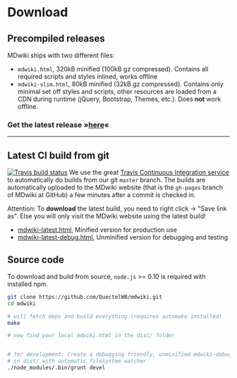 Download
========

Precompiled releases
--------------------


MDwiki ships with two different files:

  * `mdwiki.html`, 320kB minified (100kB gz compressed). Contains all required scripts and styles inlined, works offline
  * `mdwiki-slim.html`, 80kB minified (32kB gz compressed). Contains only minimal set off styles and scripts, other resources are loaded from a CDN during runtime (jQuery, Bootstrap, Themes, etc.). Does __not__ work offline.

### Get the latest release &raquo;[here][release_dl]&laquo;


  [release_dl]: https://github.com/QuectelWB/mdwiki/releases

* * *

Latest CI build from git
-----------

[![Travis build status](https://api.travis-ci.org/QuectelWB/mdwiki.png)]()
We use the great [Travis Continuous Integration service](http://www.travis-ci.org) to automatically do builds from our git `master` branch. The builds are automatically uploaded to the MDwiki website (that is the `gh-pages` branch of MDwiki at GitHub) a few minutes after a commit is checked in.

Attention: To **download** the latest build, you need to right click -> "Save link as". Else you will only visit the MDwiki website using the latest build!

* [mdwiki-latest.html](mdwiki-latest.html), Minified version for production use
* [mdwiki-latest-debug.html](mdwiki-latest-debug.html), Unminified version for debugging and testing

Source code
-----------

To download and build from source, `node.js` >= 0.10 is required with installed npm.


```bash
git clone https://github.com/QuectelWB/mdwiki.git
cd mdwiki

# will fetch deps and build everything (requires automake installed)
make

# now find your local mdwiki.html in the dist/ folder


# for development: Create a debugging friendly, unminified mdwiki-debug.html
# in dist/ with automatic filesystem watcher
./node_modules/.bin/grunt devel

```
